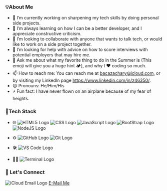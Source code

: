 ### 💡About Me 






- 🔭 I’m currently working on sharpening my tech skills by doing personal side projects.
- 🌱 I’m always learning on how I can be a better developer, and I appreciate constructive criticism.
- 👯 I’m looking to collaborate with anyone that wants to talk tech, or would like to work on a side project together.
- 🤔 I’m looking for help with advice on how to score interviews with potential employers that may hire me.
- 💬 Ask me about what my favorite thing to do in the Summer is (This emoji will give you a huge hint 🏕), and why I ❤ coding so much.
- 📫 How to reach me: You can reach me at bacazachary@icloud.com, or by visiting my LinkedIn page https://www.linkedin.com/in/z46350/.
- 😄 Pronouns: He/Him/His
- ⚡ Fun fact: I have never flown on an airplane because of my fear of heights.


### 🔧Tech Stack

  - 🌐 ![HTML5 Logo](https://camo.githubusercontent.com/778fb99e61baf467bcc5d71d08c17e1d913ff659cf4cdaa8bf85ee9045950973/68747470733a2f2f696d672e736869656c64732e696f2f62616467652f2d48544d4c352d3333333333333f7374796c653d666c6174266c6f676f3d48544d4c35 "HTML5")
        ![CSS Logo](https://camo.githubusercontent.com/1ee3a2eb805895d501c6e4e294f539d91491b65e2dfaf8a240a87f501b0d88fa/68747470733a2f2f696d672e736869656c64732e696f2f62616467652f2d4353532d3333333333333f7374796c653d666c6174266c6f676f3d43535333266c6f676f436f6c6f723d313537324236)
      ![JavaScript Logo](https://camo.githubusercontent.com/7533cf04f3aee7c09a42eec7cc35795091924e730e82893068eb0c1c58d2c5ce/68747470733a2f2f696d672e736869656c64732e696f2f62616467652f2d4a6176615363726970742d3333333333333f7374796c653d666c6174266c6f676f3d6a617661736372697074)
      ![BootStrap Logo](https://camo.githubusercontent.com/f30429f7bf857f532c7d2a13c44483afa14968fe871b1b122798d2efc3d33205/68747470733a2f2f696d672e736869656c64732e696f2f62616467652f2d426f6f7473747261702d3333333333333f7374796c653d666c6174266c6f676f3d626f6f747374726170266c6f676f436f6c6f723d353633443743)
      ![NodeJS Logo](https://camo.githubusercontent.com/2f848935b238d87961cc06f240f1b27b8f5da7960fd3074b81c54d117ca98dcf/68747470733a2f2f696d672e736869656c64732e696f2f62616467652f2d4e6f64652e6a732d3333333333333f7374796c653d666c6174266c6f676f3d6e6f64652e6a73)

- ⚙️ ![GitHub Logo](https://camo.githubusercontent.com/3bb5bcea14973fd4e53db973ea920d9ef9d09f18b8483ae82a2c580be369cdf8/68747470733a2f2f696d672e736869656c64732e696f2f62616467652f2d4769744875622d3333333333333f7374796c653d666c6174266c6f676f3d676974687562)
      ![Git Logo](https://camo.githubusercontent.com/8a7125489e1797dfccceebd9b4669a098d22394ed1cd441e14913cfda30513d9/68747470733a2f2f696d672e736869656c64732e696f2f62616467652f2d4769742d3333333333333f7374796c653d666c6174266c6f676f3d676974)
- 🛠️  ![VS Code Logo](https://camo.githubusercontent.com/d8932bbfd71bc046a82e449545f35985b9a78f4ac73cd8b0d6e61f9f45179b30/68747470733a2f2f696d672e736869656c64732e696f2f62616467652f2d56697375616c25323053747564696f253230436f64652d3333333333333f7374796c653d666c6174266c6f676f3d76697375616c2d73747564696f2d636f6465266c6f676f436f6c6f723d303037414343)
- 🧑‍💻  ![Terminal Logo](https://camo.githubusercontent.com/dc201372bfd54eb3ef9aa55d353827ceaa62e9b760f64185efac4c1e8d4523c1/68747470733a2f2f696d672e736869656c64732e696f2f62616467652f2d5465726d696e616c2d3333333333333f7374796c653d666c6174266c6f676f3d77696e646f77732d7465726d696e616c)


### 🤝 Let's Connect

   ![iCloud Email Logo](https://img.icons8.com/?size=48&id=3AYCSzCO85Qw&format=png) <span><a href="mailto:bacazachary@icloud.com">E-Mail Me</a></span>
